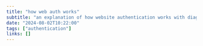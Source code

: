 ```yaml
---
title: "how web auth works"
subtitle: "an explanation of how website authentication works with diagrams and examples."
date: "2024-08-02T10:22:00"
tags: ["authentication"]
links: []
---
```



